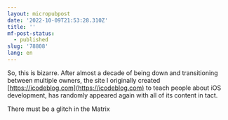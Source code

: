 ```yaml
---
layout: micropubpost
date: '2022-10-09T21:53:28.310Z'
title: ''
mf-post-status:
  - published
slug: '78808'
lang: en
---
```

So, this is bizarre. After almost a decade of being down and transitioning between multiple owners, the site I originally created [https://icodeblog.com](https://icodeblog.com) to teach people about iOS development, has randomly appeared again with all of its content in tact.

There must be a glitch in the Matrix
